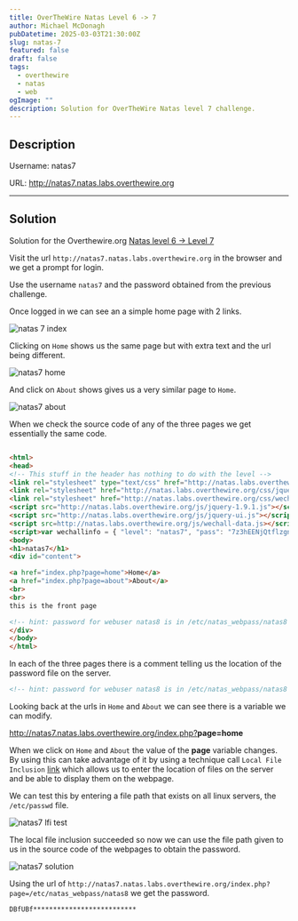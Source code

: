 ```yaml
---
title: OverTheWire Natas Level 6 -> 7
author: Michael McDonagh
pubDatetime: 2025-03-03T21:30:00Z
slug: natas-7
featured: false
draft: false
tags:
  - overthewire
  - natas
  - web
ogImage: ""
description: Solution for OverTheWire Natas level 7 challenge.
---
```


## Description

Username: natas7

URL:      <http://natas7.natas.labs.overthewire.org>

---

## Solution

Solution for the Overthewire.org [Natas level 6 -> Level 7](https://overthewire.org/wargames/natas/natas7.html)

Visit the url `http://natas7.natas.labs.overthewire.org` in the browser and we get a prompt for login.

Use the username `natas7` and the password obtained from the previous challenge.

Once logged in we can see an a simple home page with 2 links.

![natas 7 index](@/assets/images/overthewire/natas/natas07_index.png)

Clicking on `Home` shows us the same page but with extra text and the url being different.

![natas7 home](@/assets/images/overthewire/natas/natas07_home.png)

And click on `About` shows gives us a very similar page to `Home`.

![natas7 about](@/assets/images/overthewire/natas/natas07_about.png)

When we check the source code of any of the three pages we get essentially the same code.

```html

<html>
<head>
<!-- This stuff in the header has nothing to do with the level -->
<link rel="stylesheet" type="text/css" href="http://natas.labs.overthewire.org/css/level.css">
<link rel="stylesheet" href="http://natas.labs.overthewire.org/css/jquery-ui.css" />
<link rel="stylesheet" href="http://natas.labs.overthewire.org/css/wechall.css" />
<script src="http://natas.labs.overthewire.org/js/jquery-1.9.1.js"></script>
<script src="http://natas.labs.overthewire.org/js/jquery-ui.js"></script>
<script src=http://natas.labs.overthewire.org/js/wechall-data.js></script><script src="http://natas.labs.overthewire.org/js/wechall.js"></script>
<script>var wechallinfo = { "level": "natas7", "pass": "7z3hEENjQtflzgnT29q7wAvMNfZdh0i9" };</script></head>
<body>
<h1>natas7</h1>
<div id="content">

<a href="index.php?page=home">Home</a>
<a href="index.php?page=about">About</a>
<br>
<br>
this is the front page

<!-- hint: password for webuser natas8 is in /etc/natas_webpass/natas8 -->
</div>
</body>
</html>
```

In each of the three pages there is a comment telling us the location of the password file on the server.

```html
<!-- hint: password for webuser natas8 is in /etc/natas_webpass/natas8 -->
```

Looking back at the urls in `Home` and `About` we can see there is a variable we can modify.

<http://natas7.natas.labs.overthewire.org/index.php?><b>page=home</b>

When we click on `Home` and `About` the value of the **page** variable changes.  
By using this can take advantage of it by using a technique call `Local File Inclusion` [link](https://www.aptive.co.uk/blog/local-file-inclusion-lfi-testing/) which allows us to enter the location of files on the server and be able to display them on the webpage.

We can test this by entering a file path that exists on all linux servers, the `/etc/passwd` file.

![natas7 lfi test](@/assets/images/overthewire/natas/natas07_lfi_passwd.png)

The local file inclusion succeeded so now we can use the file path given to us in the source code of the webpages to obtain the password.

![natas7 solution](@/assets/images/overthewire/natas/natas07_password.png)

Using the url of `http://natas7.natas.labs.overthewire.org/index.php?page=/etc/natas_webpass/natas8` we get the password.

```text
DBfUBf**************************
```
